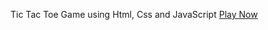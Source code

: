 Tic Tac Toe Game using Html, Css and JavaScript 
[Play Now](https://dhananjaysable370.github.io/Tic-Tac-Toe/)
